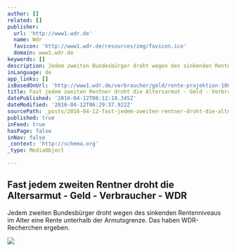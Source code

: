 ```yaml
---
author: []
related: []
publisher:
  url: 'http://www1.wdr.de'
  name: Wdr
  favicon: 'http://www1.wdr.de/resources/img/favicon.ico'
  domain: www1.wdr.de
keywords: []
description: Jedem zweiten Bundesbürger droht wegen des sinkenden Rentenniveaus im Alter eine Rente unterhalb der Armutsgrenze. Das haben WDR-Recherchen ergeben.
inLanguage: de
app_links: []
isBasedOnUrl: 'http://www1.wdr.de/verbraucher/geld/rente-projektion-100.html'
title: Fast jedem zweiten Rentner droht die Altersarmut - Geld - Verbraucher - WDR
datePublished: '2016-04-12T08:12:18.345Z'
dateModified: '2016-04-12T06:29:37.922Z'
sourcePath: _posts/2016-04-12-fast-jedem-zweiten-rentner-droht-die-altersarmut-geld-ve.md
published: true
inFeed: true
hasPage: false
inNav: false
_context: 'http://schema.org'
_type: MediaObject

---
```

<article style=""><h1>Fast jedem zweiten Rentner droht die Altersarmut - Geld - Verbraucher - WDR</h1><p>Jedem zweiten Bundesbürger droht wegen des sinkenden Rentenniveaus im Alter eine Rente unterhalb der Armutsgrenze. Das haben WDR-Recherchen ergeben.</p><img src="http://www1.wdr.de/radio/funkhauseuropa/rente372~_v-ARDFotogalerie.jpg" /></article>